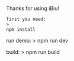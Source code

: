 ###
Thanks
for using iBiu!

    first you need:
    >
    npm install

run demo:
    >
    npm run dev

build:
    >
    npm run build